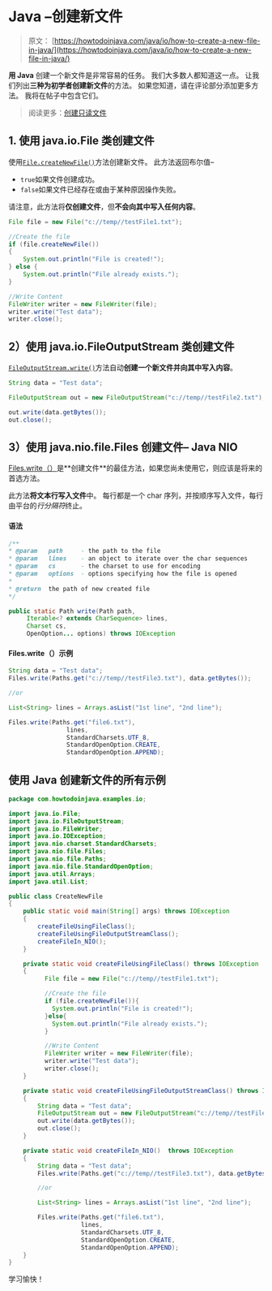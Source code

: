 # Java –创建新文件

> 原文： [https://howtodoinjava.com/java/io/how-to-create-a-new-file-in-java/](https://howtodoinjava.com/java/io/how-to-create-a-new-file-in-java/)

**用 Java** 创建一个新文件是非常容易的任务。 我们大多数人都知道这一点。 让我们列出**三种为初学者创建新文件**的方法。 如果您知道，请在评论部分添加更多方法。 我将在帖子中包含它们。

> 阅读更多：[创建只读文件](https://howtodoinjava.com/java/io/how-to-make-a-file-read-only-in-java/)

## 1\. 使用 java.io.File 类创建文件

使用[`File.createNewFile()`](https://docs.oracle.com/javase/7/docs/api/java/io/File.html#createNewFile())方法创建新文件。 此方法返回布尔值–

*   `true`如果文件创建成功。
*   `false`如果文件已经存在或由于某种原因操作失败。

请注意，此方法将**仅创建文件**，但**不会向其中写入任何内容**。

```java
File file = new File("c://temp//testFile1.txt");

//Create the file
if (file.createNewFile())
{
    System.out.println("File is created!");
} else {
    System.out.println("File already exists.");
}

//Write Content
FileWriter writer = new FileWriter(file);
writer.write("Test data");
writer.close();

```

## 2）使用 java.io.FileOutputStream 类创建文件

[`FileOutputStream.write()`](https://docs.oracle.com/javase/7/docs/api/java/io/FileOutputStream.html#write(byte[]))方法自动**创建一个新文件并向其中写入内容**。

```java
String data = "Test data";

FileOutputStream out = new FileOutputStream("c://temp//testFile2.txt");

out.write(data.getBytes());
out.close();

```

## 3）使用 java.nio.file.Files 创建文件– Java NIO

[Files.write（）](https://docs.oracle.com/javase/7/docs/api/java/nio/file/Files.html#write(java.nio.file.Path,%20java.lang.Iterable,%20java.nio.charset.Charset,%20java.nio.file.OpenOption...))是**创建文件**的最佳方法，如果您尚未使用它，则应该是将来的首选方法。

此方法**将文本行写入文件**中。 每行都是一个 char 序列，并按顺序写入文件，每行由平台的*行分隔符*终止。

#### 语法

```java
/**
* @param   path 	- the path to the file
* @param   lines 	- an object to iterate over the char sequences
* @param   cs 		- the charset to use for encoding
* @param   options 	- options specifying how the file is opened
*
* @return  the path of new created file
*/

public static Path write(Path path,
     Iterable<? extends CharSequence> lines,
     Charset cs,
     OpenOption... options) throws IOException
```

#### Files.write（）示例

```java
String data = "Test data";
Files.write(Paths.get("c://temp//testFile3.txt"), data.getBytes());

//or

List<String> lines = Arrays.asList("1st line", "2nd line");

Files.write(Paths.get("file6.txt"), 
				lines, 
				StandardCharsets.UTF_8,
				StandardOpenOption.CREATE, 
				StandardOpenOption.APPEND);

```

## 使用 Java 创建新文件的所有示例

```java
package com.howtodoinjava.examples.io;

import java.io.File;
import java.io.FileOutputStream;
import java.io.FileWriter;
import java.io.IOException;
import java.nio.charset.StandardCharsets;
import java.nio.file.Files;
import java.nio.file.Paths;
import java.nio.file.StandardOpenOption;
import java.util.Arrays;
import java.util.List;

public class CreateNewFile 
{
    public static void main(String[] args) throws IOException 
    {
        createFileUsingFileClass();
        createFileUsingFileOutputStreamClass();
        createFileIn_NIO();
    }

    private static void createFileUsingFileClass() throws IOException 
    { 
          File file = new File("c://temp//testFile1.txt");

          //Create the file
          if (file.createNewFile()){
            System.out.println("File is created!");
          }else{
            System.out.println("File already exists.");
          }

          //Write Content
          FileWriter writer = new FileWriter(file);
          writer.write("Test data");
          writer.close();
    }

    private static void createFileUsingFileOutputStreamClass() throws IOException 
    {
        String data = "Test data";
        FileOutputStream out = new FileOutputStream("c://temp//testFile2.txt");
        out.write(data.getBytes());
        out.close();
    }

    private static void createFileIn_NIO()  throws IOException 
    {
        String data = "Test data";
        Files.write(Paths.get("c://temp//testFile3.txt"), data.getBytes());

        //or

        List<String> lines = Arrays.asList("1st line", "2nd line");

        Files.write(Paths.get("file6.txt"), 
                    lines, 
                    StandardCharsets.UTF_8,
                    StandardOpenOption.CREATE, 
                    StandardOpenOption.APPEND);
    }
}

```

学习愉快！
